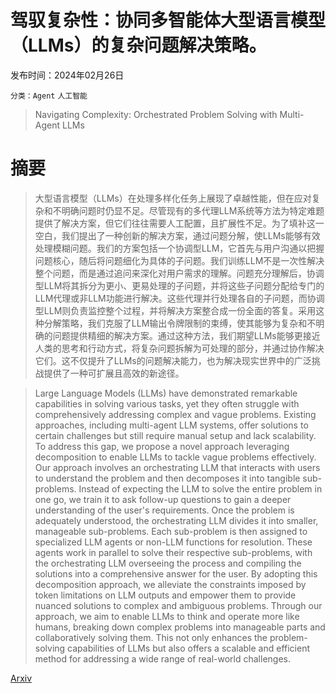 # 驾驭复杂性：协同多智能体大型语言模型（LLMs）的复杂问题解决策略。

发布时间：2024年02月26日

`分类：Agent` `人工智能`

> Navigating Complexity: Orchestrated Problem Solving with Multi-Agent LLMs

# 摘要

> 大型语言模型（LLMs）在处理多样化任务上展现了卓越性能，但在应对复杂和不明确问题时仍显不足。尽管现有的多代理LLM系统等方法为特定难题提供了解决方案，但它们往往需要人工配置，且扩展性不足。为了填补这一空白，我们提出了一种创新的解决方案，通过问题分解，使LLMs能够有效处理模糊问题。我们的方案包括一个协调型LLM，它首先与用户沟通以把握问题核心，随后将问题细化为具体的子问题。我们训练LLM不是一次性解决整个问题，而是通过追问来深化对用户需求的理解。问题充分理解后，协调型LLM将其拆分为更小、更易处理的子问题，并将这些子问题分配给专门的LLM代理或非LLM功能进行解决。这些代理并行处理各自的子问题，而协调型LLM则负责监控整个过程，并将解决方案整合成一份全面的答复。采用这种分解策略，我们克服了LLM输出令牌限制的束缚，使其能够为复杂和不明确的问题提供精细的解决方案。通过这种方法，我们期望LLMs能够更接近人类的思考和行动方式，将复杂问题拆解为可处理的部分，并通过协作解决它们。这不仅提升了LLMs的问题解决能力，也为解决现实世界中的广泛挑战提供了一种可扩展且高效的新途径。

> Large Language Models (LLMs) have demonstrated remarkable capabilities in solving various tasks, yet they often struggle with comprehensively addressing complex and vague problems. Existing approaches, including multi-agent LLM systems, offer solutions to certain challenges but still require manual setup and lack scalability. To address this gap, we propose a novel approach leveraging decomposition to enable LLMs to tackle vague problems effectively.
  Our approach involves an orchestrating LLM that interacts with users to understand the problem and then decomposes it into tangible sub-problems. Instead of expecting the LLM to solve the entire problem in one go, we train it to ask follow-up questions to gain a deeper understanding of the user's requirements. Once the problem is adequately understood, the orchestrating LLM divides it into smaller, manageable sub-problems. Each sub-problem is then assigned to specialized LLM agents or non-LLM functions for resolution. These agents work in parallel to solve their respective sub-problems, with the orchestrating LLM overseeing the process and compiling the solutions into a comprehensive answer for the user. By adopting this decomposition approach, we alleviate the constraints imposed by token limitations on LLM outputs and empower them to provide nuanced solutions to complex and ambiguous problems.
  Through our approach, we aim to enable LLMs to think and operate more like humans, breaking down complex problems into manageable parts and collaboratively solving them. This not only enhances the problem-solving capabilities of LLMs but also offers a scalable and efficient method for addressing a wide range of real-world challenges.

[Arxiv](https://arxiv.org/abs/2402.16713)